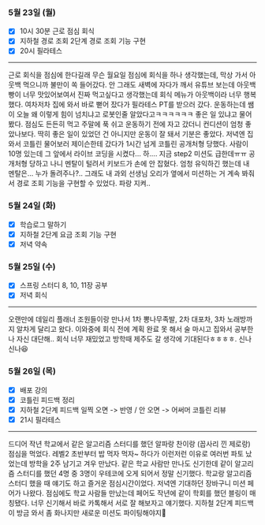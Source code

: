 ### 5월 23일 (월)
- [x] 10시 30분 근로 점심 회식
- [x] 지하철 경로 조회 2단계 경로 조회 기능 구현
- [x] 20시 필라테스
---
근로 회식을 점심에 한다길래 무슨 월요일 점심에 회식을 하나 생각했는데, 막상 가서 아웃백 먹으니까 불만이 쏙 들어갔다.
안 그래도 새벽에 자다가 깨서 유튜브 보는데 아웃백 빵이 너무 맛있어보여서 진짜 먹고싶다고 생각했는데 회식 메뉴가 아웃백이라 너무 행복했다.
여차저차 집에 와서 바로 뻗어 잤다가 필라테스 PT를 받으러 갔다. 운동하는데 쌤이 오늘 왜 이렇게 힘이 넘치냐고 로봇인줄 알았다고ㅋㅋㅋㅋㅋㅋ 좋은 일 있냐고 물어봤다.
점심도 든든히 먹고 주말에 푹 쉬고 운동하기 전에 자고 갔더니 컨디션이 엄청 좋았나보다. 딱히 좋은 일이 있었던 건 아니지만 운동이 잘 돼서 기분은 좋았다.
저녁엔 집와서 코틀린 물어보러 제이슨한테 갔다가 1시간 넘게 코틀린 공개처형 당했다. 사람이 10명 있는데 그 앞에서 라이브 코딩을 시켰다... 하....
지금 step2 미션도 급한데ㅠㅠ 공개처형 당하고 나니 멘탈이 털려서 키보드가 손에 안 잡혔다. 엄청 유익하긴 했는데 내 멘탈은... 누가 돌려주나?..
그래도 내 과외 선생님 오리가 옆에서 미션하는 거 계속 봐줘서 경로 조회 기능을 구현할 수 있었다. 파랑 지켜..

### 5월 24일 (화)
- [x] 학습로그 말하기
- [x] 지하철 2단계 요금 조회 기능 구현
- [x] 저녁 약속

### 5월 25일 (수)
- [x] 스프링 스터디 8, 10, 11장 공부
- [x] 저녁 회식
---
오랜만에 데일리 플래너 조원들이랑 만나서 1차 뽕나무족발, 2차 대포차, 3차 노래방까지 알차게 달리고 왔다.
이와중에 회식 전에 계획 완료 못 해서 술 마시고 집와서 공부한 나 자신 대단해..
회식 너무 재밌었고 방학때 제주도 갈 생각에 기대된다ㅎㅎㅎㅎ. 신나신나😆

### 5월 26일 (목)
- [x] 배포 강의
- [x] 코틀린 피드백 정리
- [x] 지하철 2단계 피드백 일찍 오면 -> 반영 / 안 오면 -> 어써머 코틀린 리뷰
- [x] 21시 필라테스
---
드디어 작년 학교에서 같은 알고리즘 스터디를 했던 알파랑 찬이랑 (꼽사리 낀 제로랑) 점심을 먹었다. 레벨2 초반부터 밥 먹자 먹자~ 하다가 이런저런 이유로 여러번 파토 났었는데 방학을 2주 남기고 겨우 만났다.
같은 학교 사람만 만나도 신기한데 같이 알고리즘 스터디를 했던 4명 중 3명이 우테코에 오게 되어서 정말 신기했다. 학교랑 알고리즘 스터디 했을 때 얘기도 하고 즐거운 점심시간이었다.
저녁엔 기대하던 장바구니 미션 페어가 나왔다. 점심에도 학교 사람들 만났는데 페어도 작년에 같이 학회를 했던 블링이 매칭됐다. 너무 신기해서 바로 카톡해서 서로 잘 해보자고 얘기했다.
지하철 2단계 피드백이 방금 와서 좀 화나지만 새로운 미션도 파이팅해야지💪
